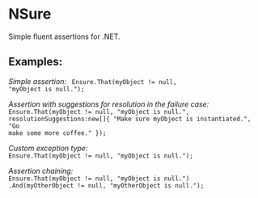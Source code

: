 NSure
=====

Simple fluent assertions for .NET.

Examples:
--------
*Simple assertion:*
<code>
Ensure.That(myObject != null, "myObject is null.");
</code>

*Assertion with suggestions for resolution in the failure case:*
<code>
Ensure.That(myObject != null, "myObject is null.", resolutionSuggestions:new[]{ "Make sure myObject is instantiated.", "Go make some more coffee." });
</code>

*Custom exception type:*
<code>
Ensure.That<MyCustomException>(myObject != null, "myObject is null.");
</code>

*Assertion chaining:*
<code>
Ensure.That<MyCustomException>(myObject != null, "myObject is null.")
	  .And(myOtherObject != null, "myOtherObject is null.");
</code>